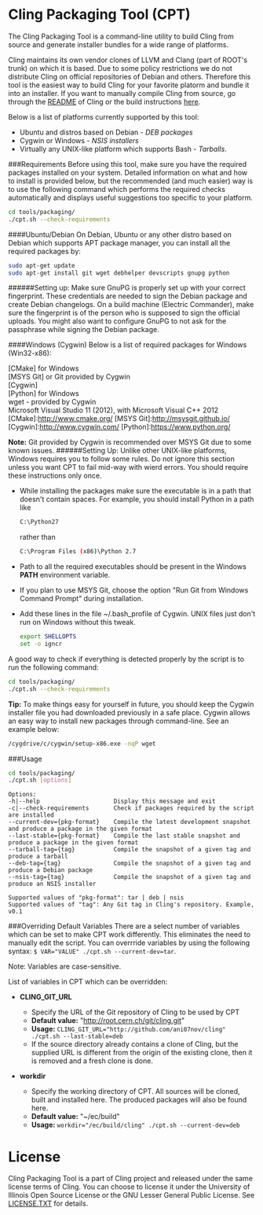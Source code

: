 Cling Packaging Tool (CPT)
==========================

The Cling Packaging Tool is a command-line utility to build Cling from source
and generate installer bundles for a wide range of platforms.

Cling maintains its own vendor clones of LLVM and Clang (part of ROOT's trunk)
on which it is based. Due to some policy restrictions we do not distribute
Cling on official repositories of Debian and others. Therefore this tool is the
easiest way to build Cling for your favorite platorm and bundle it into an
installer. If you want to manually compile Cling from source, go through the
[README] of Cling or the build instructions [here].

[README]:https://github.com/vgvassilev/cling/blob/master/README.md
[here]:http://root.cern.ch/drupal/content/cling-build-instructions

Below is a list of platforms currently supported by this tool:
  * Ubuntu and distros based on Debian - *DEB packages*
  * Cygwin or Windows - *NSIS installers*
  * Virtually any UNIX-like platform which supports Bash - *Tarballs*.

###Requirements
Before using this tool, make sure you have the required packages installed on
your system. Detailed information on what and how to install is provided below,
but the recommended (and much easier) way is to use the following command which
performs the required checks automatically and displays useful suggestions too
specific to your platform.
```sh
cd tools/packaging/
./cpt.sh --check-requirements
```

####Ubuntu/Debian
On Debian, Ubuntu or any other distro based on Debian which supports APT
package manager, you can install all the required packages by:
```sh
sudo apt-get update
sudo apt-get install git wget debhelper devscripts gnupg python
```

######Setting up:
Make sure GnuPG is properly set up with your correct fingerprint. These
credentials are needed to sign the Debian package and create Debian changelogs.
On a build machine (Electric Commander), make sure the fingerprint is of the
person who is supposed to sign the official uploads. You might also want to
configure GnuPG to not ask for the passphrase while signing the Debian package.

####Windows (Cygwin)
Below is a list of required packages for Windows (Win32-x86):

[CMake] for Windows  
[MSYS Git] or Git provided by Cygwin  
[Cygwin]  
[Python] for Windows  
wget - provided by Cygwin  
Microsoft Visual Studio 11 (2012), with Microsoft Visual C++ 2012
[CMake]:http://www.cmake.org/
[MSYS Git]:http://msysgit.github.io/
[Cygwin]:http://www.cygwin.com/
[Python]:https://www.python.org/

**Note:** Git provided by Cygwin is recommended over MSYS Git due to some
known issues.
######Setting Up:
Unlike other UNIX-like platforms, Windows requires you to follow some rules.
Do not ignore this section unless you want CPT to fail mid-way with wierd
errors. You should require these instructions only once.

  * While installing the packages make sure the executable is in a path that
doesn't contain spaces. For example, you should install Python in a path like

    ```sh
    C:\Python27
    ```
    rather than
    
    ```sh
    C:\Program Files (x86)\Python 2.7
    ```
  * Path to all the required executables should be present in the Windows
    **PATH** environment variable.
  * If you plan to use MSYS Git, choose the option "Run Git from Windows
    Command Prompt" during installation.
  * Add these lines in the file ~/.bash_profile of Cygwin. UNIX files just
    don't run on Windows without this tweak.

    ```sh
    export SHELLOPTS
    set -o igncr
    ```

A good way to check if everything is detected properly by the script is to
run the following command:
```sh
cd tools/packaging/
./cpt.sh --check-requirements
```
**Tip:** To make things easy for yourself in future, you should keep the Cygwin
installer file you had downloaded previously in a safe place. Cygwin allows an
easy way to install new packages through command-line. See an example below:
```sh
/cygdrive/c/cygwin/setup-x86.exe -nqP wget
```

###Usage
```sh
cd tools/packaging/
./cpt.sh [options]
```

```
Options:
-h|--help                     Display this message and exit
-c|--check-requirements       Check if packages required by the script are installed
--current-dev={pkg-format}    Compile the latest development snapshot and produce a package in the given format
--last-stable={pkg-format}    Compile the last stable snapshot and produce a package in the given format
--tarball-tag={tag}           Compile the snapshot of a given tag and produce a tarball
--deb-tag={tag}               Compile the snapshot of a given tag and produce a Debian package
--nsis-tag={tag}              Compile the snapshot of a given tag and produce an NSIS installer

Supported values of "pkg-format": tar | deb | nsis
Supported values of "tag": Any Git tag in Cling's repository. Example, v0.1
```

###Overriding Default Variables
There are a select number of variables which can be set to make CPT work
differently. This eliminates the need to manually edit the script.
You can overrride variables by using the following syntax:
```$ VAR="VALUE" ./cpt.sh --current-dev=tar```.

Note: Variables are case-sensitive.

List of variables in CPT which can be overridden:
- **CLING_GIT_URL**
  * Specify the URL of the Git repository of Cling to be used by CPT
  * **Default value:** "http://root.cern.ch/git/cling.git"
  * **Usage:** ```CLING_GIT_URL="http://github.com/ani07nov/cling" ./cpt.sh --last-stable=deb```
  * If the source directory already contains a clone of Cling, but the
    supplied URL is different from the origin of the existing clone, then it is
    removed and a fresh clone is done.

- **workdir**
  * Specify the working directory of CPT. All sources will be cloned, built
    and installed here. The produced packages will also be found here.
  * **Default value:** "~/ec/build"
  * **Usage:** ```workdir="/ec/build/cling" ./cpt.sh --current-dev=deb```

License
=======
Cling Packaging Tool is a part of Cling project and released under the same
license terms of Cling. You can choose to license it under the University of
Illinois Open Source License or the GNU Lesser General Public License. See
[LICENSE.TXT] for details.

[LICENSE.TXT]:https://github.com/vgvassilev/cling/blob/master/LICENSE.TXT
